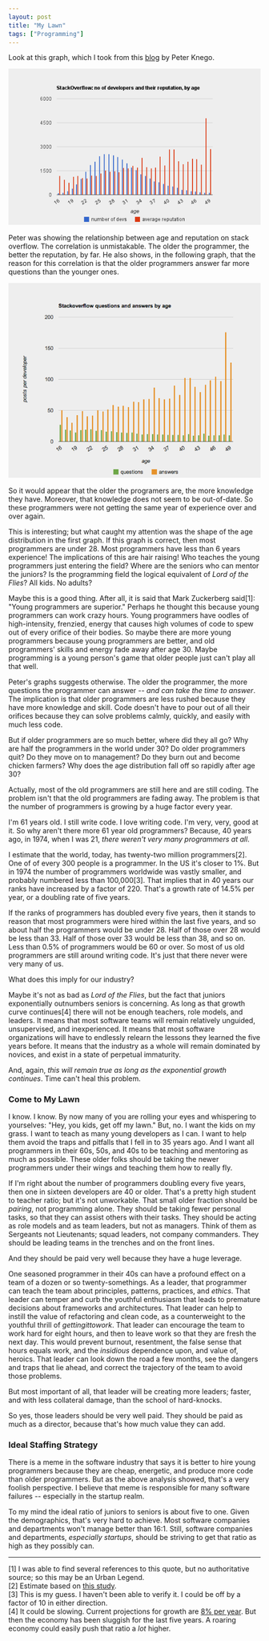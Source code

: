 ```yaml
---
layout: post
title: "My Lawn"
tags: ["Programming"]
---
```

Look at this graph, which I took from this [blog](http://coding-and-more.blogspot.ie/2011/06/its-official-developers-get-better-with.html) by Peter Knego.  

<img src='/uncle-bob/images/ProgrammerAgeDistribution.png'>

Peter was showing the relationship between age and reputation on stack overflow.  The correlation is unmistakable.  The older the programmer, the better the reputation, by far.  He also shows, in the following graph, that the reason for this correlation is that the older programmers answer far more questions than the younger ones.

<img src='/uncle-bob/images/2014-06-20-questionsByAge.png'>  

So it would appear that the older the programers are, the more knowledge they have.  Moreover, that knowledge does not seem to be out-of-date.  So these programmers were not getting the same year of experience over and over again.  

This is interesting; but what caught my attention was the shape of the age distribution in the first graph.  If this graph is correct, then most programmers are under 28.  Most programmers have less than 6 years experience!  The implications of this are hair raising!  Who teaches the young programmers just entering the field?  Where are the seniors who can mentor the juniors?  Is the programming field the logical equivalent of _Lord of the Flies_?  All kids.  No adults?  

Maybe this is a good thing.  After all, it is said that Mark Zuckerberg said[1]: "Young programmers are superior."   Perhaps he thought this because young programmers can work crazy hours.  Young programmers have oodles of high-intensity, frenzied, energy that causes high volumes of code to spew out of every orifice of their bodies.  So maybe there are more young programmers because young programmers are better, and old programmers' skills and energy fade away after age 30.  Maybe programming is a young person's game that older people just can't play all that well.

Peter's graphs suggests otherwise.  The older the programmer, the more questions the programmer can answer -- _and can take the time to answer_.   The implication is that older programmers are less rushed because they have more knowledge and skill.  Code doesn't have to pour out of all their orifices because they can solve problems calmly, quickly, and easily with much less code.

But if older programmers are so much better, where did they all go?  Why are half the programmers in the world under 30?  Do older programmers quit?  Do they move on to management?  Do they burn out and become chicken farmers?  Why does the age distribution fall off so rapidly after age 30?

Actually, most of the old programmers are still here and are still coding.  The problem isn't that the old programmers are fading away.  The problem is that the number of programmers is growing by a huge factor every year.

I'm 61 years old.  I still write code.  I love writing code. I'm very, very, good at it.  So why aren't there more 61 year old programmers?  Because, 40 years ago, in 1974, when I was 21, _there weren't very many programmers at all_.

I estimate that the world, today, has twenty-two million programmers[2].  One of of every 300 people is a programmer.  In the US it's closer to 1%.  But in 1974 the number of programmers worldwide was vastly smaller, and probably numbered less than 100,000[3].  That implies that in 40 years our ranks have increased by a factor of 220.  That's a growth rate of 14.5% per year, or a doubling rate of five years.  

If the ranks of programmers has doubled every five years, then it stands to reason that most programmers were hired within the last five years, and so about half the programmers would be under 28.  Half of those over 28 would be less than 33.  Half of those over 33 would be less than 38, and so on.  Less than 0.5% of programmers would be 60 or over.  So most of us old programmers are still around writing code.  It's just that there never were very many of us.

What does this imply for our industry?

Maybe it's not as bad as _Lord of the Flies_, but the fact that juniors exponentially outnumbers seniors is concerning.  As long as that growth curve continues[4] there will not be enough teachers, role models, and leaders.  It means that most software teams will remain relatively unguided, unsupervised, and inexperienced.  It means that most software organizations will have to endlessly relearn the lessons they learned the five years before.  It means that the industry as a whole will remain dominated by novices, and exist in a state of perpetual immaturity.

And, again, _this will remain true as long as the exponential growth continues_.  Time can't heal this problem.

### Come to My Lawn
I know.  I know.  By now many of you are rolling your eyes and whispering to yourselves: "Hey, you kids, get off my lawn."  But, no.  I want the kids on my grass.  I want to teach as many young developers as I can.  I want to help them avoid the traps and pitfalls that I fell in to 35 years ago.  And I want all programmers in their 60s, 50s, and 40s to be teaching and mentoring as much as possible.  These older folks should be taking the newer programmers under their wings and teaching them how to really fly.

If I'm right about the number of programmers doubling every five years, then one in sixteen developers are 40 or older.  That's a pretty high student to teacher ratio; but it's not unworkable.  That small older fraction should be _pairing_, not programming alone.  They should be taking fewer personal tasks, so that they can assist others with their tasks.  They should be acting as role models and as team leaders, but not as managers. Think of them as Sergeants not Lieutenants; squad leaders, not company commanders.  They should be leading teams in the trenches and on the front lines.

And they should be paid very well because they have a huge leverage.  

One seasoned programmer in their 40s can have a profound effect on a team of a dozen or so twenty-somethings.  As a leader, that programmer can teach the team about principles, patterns, practices, and _ethics_.  That leader can temper and curb the youthful enthusiasm that leads to premature decisions about frameworks and architectures.  That leader can help to instill the value of refactoring and clean code, as a counterweight to the youthful thrill of _gettingittowork_.  That leader can encourage the team to work hard for eight hours, and then to leave work so that they are fresh the next day. This would prevent burnout, resentment, the false sense that hours equals work, and the _insidious_ dependence upon, and value of, heroics.  That leader can look down the road a few months, see the dangers and traps that lie ahead, and correct the trajectory of the team to avoid those problems.  

But most important of all, that leader will be creating more leaders; faster, and with less collateral damage, than the school of hard-knocks.

So yes, those leaders should be very well paid.  They should be paid as much as a director, because that's how much value they can add. 

### Ideal Staffing Strategy
There is a meme in the software industry that says it is better to hire young programmers because they are cheap, energetic, and produce more code than older programmers.  But as the above analysis showed, that's a very foolish perspective.  I believe that meme is responsible for many software failures -- especially in the startup realm.  

To my mind the ideal ratio of juniors to seniors is about five to one.  Given the demographics, that's very hard to achieve.  Most software companies and departments won't manage better than 16:1.  Still, software companies and departments, _especially startups_, should be striving to get that ratio as high as they possibly can.

----
[1] I was able to find several references to this quote, but no authoritative source; so this may be an Urban Legend.
<br/>
[2] Estimate based on [this study](http://www.infoq.com/news/2014/01/IDC-software-developers).
<br/>
[3] This is my guess.  I haven't been able to verify it.  I could be off by a factor of 10 in either direction.
<br/>
[4] It could be slowing.  Current projections for growth are [8% per year](http://www.myfuture.com/careers/growth/computer-programmers_15-1131.00).  But then the economy has been sluggish for the last five years.  A roaring economy could easily push that ratio a _lot_ higher.
